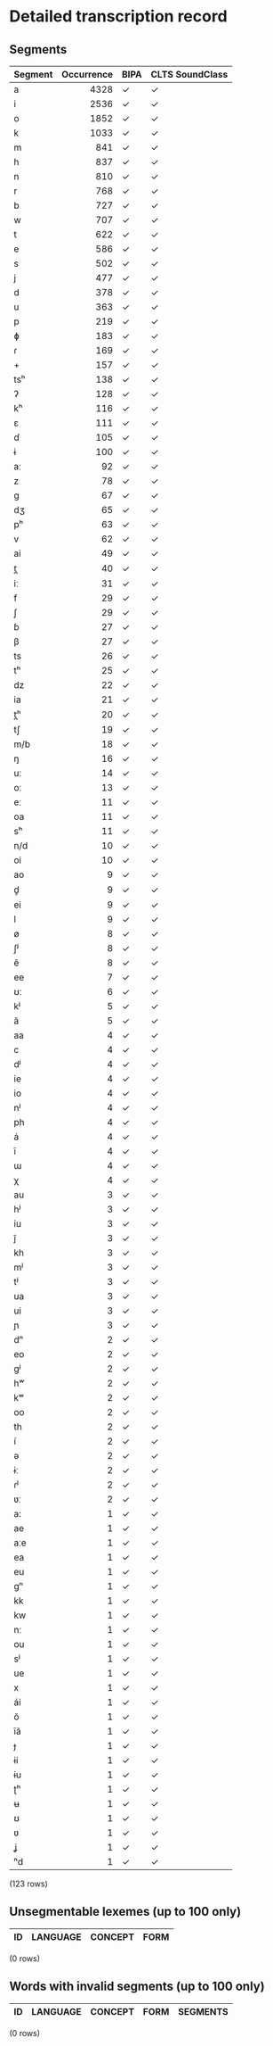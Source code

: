 
# Detailed transcription record

## Segments

| Segment | Occurrence | BIPA | CLTS SoundClass |
|:----------|-------------:|:-------|:------------------|
| a | 4328 | ✓ | ✓ |
| i | 2536 | ✓ | ✓ |
| o | 1852 | ✓ | ✓ |
| k | 1033 | ✓ | ✓ |
| m | 841 | ✓ | ✓ |
| h | 837 | ✓ | ✓ |
| n | 810 | ✓ | ✓ |
| r | 768 | ✓ | ✓ |
| b | 727 | ✓ | ✓ |
| w | 707 | ✓ | ✓ |
| t | 622 | ✓ | ✓ |
| e | 586 | ✓ | ✓ |
| s | 502 | ✓ | ✓ |
| j | 477 | ✓ | ✓ |
| d | 378 | ✓ | ✓ |
| u | 363 | ✓ | ✓ |
| p | 219 | ✓ | ✓ |
| ɸ | 183 | ✓ | ✓ |
| ɾ | 169 | ✓ | ✓ |
| + | 157 | ✓ | ✓ |
| tsʰ | 138 | ✓ | ✓ |
| ʔ | 128 | ✓ | ✓ |
| kʰ | 116 | ✓ | ✓ |
| ɛ | 111 | ✓ | ✓ |
| ɗ | 105 | ✓ | ✓ |
| ɨ | 100 | ✓ | ✓ |
| aː | 92 | ✓ | ✓ |
| z | 78 | ✓ | ✓ |
| g | 67 | ✓ | ✓ |
| dʒ | 65 | ✓ | ✓ |
| pʰ | 63 | ✓ | ✓ |
| v | 62 | ✓ | ✓ |
| ai | 49 | ✓ | ✓ |
| t̪ | 40 | ✓ | ✓ |
| iː | 31 | ✓ | ✓ |
| f | 29 | ✓ | ✓ |
| ʃ | 29 | ✓ | ✓ |
| ɓ | 27 | ✓ | ✓ |
| β | 27 | ✓ | ✓ |
| ts | 26 | ✓ | ✓ |
| tʰ | 25 | ✓ | ✓ |
| dz | 22 | ✓ | ✓ |
| ia | 21 | ✓ | ✓ |
| t̪ʰ | 20 | ✓ | ✓ |
| tʃ | 19 | ✓ | ✓ |
| m/b | 18 | ✓ | ✓ |
| ŋ | 16 | ✓ | ✓ |
| uː | 14 | ✓ | ✓ |
| oː | 13 | ✓ | ✓ |
| eː | 11 | ✓ | ✓ |
| oa | 11 | ✓ | ✓ |
| sʰ | 11 | ✓ | ✓ |
| n/d | 10 | ✓ | ✓ |
| oi | 10 | ✓ | ✓ |
| ao | 9 | ✓ | ✓ |
| d̥ | 9 | ✓ | ✓ |
| ei | 9 | ✓ | ✓ |
| l | 9 | ✓ | ✓ |
| ø | 8 | ✓ | ✓ |
| ʃʲ | 8 | ✓ | ✓ |
| ẽ | 8 | ✓ | ✓ |
| ee | 7 | ✓ | ✓ |
| ʊː | 6 | ✓ | ✓ |
| kʲ | 5 | ✓ | ✓ |
| ã | 5 | ✓ | ✓ |
| aa | 4 | ✓ | ✓ |
| c | 4 | ✓ | ✓ |
| dʲ | 4 | ✓ | ✓ |
| ie | 4 | ✓ | ✓ |
| io | 4 | ✓ | ✓ |
| nʲ | 4 | ✓ | ✓ |
| ph | 4 | ✓ | ✓ |
| á | 4 | ✓ | ✓ |
| ĩ | 4 | ✓ | ✓ |
| ɯ | 4 | ✓ | ✓ |
| χ | 4 | ✓ | ✓ |
| au | 3 | ✓ | ✓ |
| hʲ | 3 | ✓ | ✓ |
| iu | 3 | ✓ | ✓ |
| j̃ | 3 | ✓ | ✓ |
| kh | 3 | ✓ | ✓ |
| mʲ | 3 | ✓ | ✓ |
| tʲ | 3 | ✓ | ✓ |
| ua | 3 | ✓ | ✓ |
| ui | 3 | ✓ | ✓ |
| ɲ | 3 | ✓ | ✓ |
| dⁿ | 2 | ✓ | ✓ |
| eo | 2 | ✓ | ✓ |
| gʲ | 2 | ✓ | ✓ |
| hʷ | 2 | ✓ | ✓ |
| kʷ | 2 | ✓ | ✓ |
| oo | 2 | ✓ | ✓ |
| th | 2 | ✓ | ✓ |
| í | 2 | ✓ | ✓ |
| ə | 2 | ✓ | ✓ |
| ɨː | 2 | ✓ | ✓ |
| ɾʲ | 2 | ✓ | ✓ |
| ʋː | 2 | ✓ | ✓ |
| a: | 1 | ✓ | ✓ |
| ae | 1 | ✓ | ✓ |
| aːe | 1 | ✓ | ✓ |
| ea | 1 | ✓ | ✓ |
| eu | 1 | ✓ | ✓ |
| gⁿ | 1 | ✓ | ✓ |
| kk | 1 | ✓ | ✓ |
| kw | 1 | ✓ | ✓ |
| nː | 1 | ✓ | ✓ |
| ou | 1 | ✓ | ✓ |
| sʲ | 1 | ✓ | ✓ |
| ue | 1 | ✓ | ✓ |
| x | 1 | ✓ | ✓ |
| ái | 1 | ✓ | ✓ |
| õ | 1 | ✓ | ✓ |
| ĩã | 1 | ✓ | ✓ |
| ɟ | 1 | ✓ | ✓ |
| ɨi | 1 | ✓ | ✓ |
| ɨu | 1 | ✓ | ✓ |
| ʈʰ | 1 | ✓ | ✓ |
| ʉ | 1 | ✓ | ✓ |
| ʊ | 1 | ✓ | ✓ |
| ʋ | 1 | ✓ | ✓ |
| ʝ | 1 | ✓ | ✓ |
| ⁿd | 1 | ✓ | ✓ |

(123 rows)



## Unsegmentable lexemes (up to 100 only)

| ID | LANGUAGE | CONCEPT | FORM |
|------|------------|-----------|--------|

(0 rows)



## Words with invalid segments (up to 100 only)

| ID | LANGUAGE | CONCEPT | FORM | SEGMENTS |
|------|------------|-----------|--------|------------|

(0 rows)


